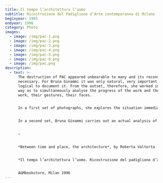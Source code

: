 ```yaml
---
title: Il tempo l’architettura l’uomo
subtitle: Ricostruzione del Padiglione d’Arte contemporanea di Milano
beginyear: 1993
endyear: 1996
category: Photo
images:
  - image: /img/pac-1.png
  - image: /img/pac-2.png
  - image: /img/pac-3.png
  - image: /img/pac-4.png
  - image: /img/pac-5.png
  - image: /img/pac-6.png
  - image: /img/pac.png
description:
  - text: >-
      The destruction of PAC appeared unbearable to many and its reconstruction
      necessary. For Bruna Ginammi it was only natural, very important, and
      logical to document it. From the outset, therefore, she worked in such a
      way as to simultaneously analyse the progress of the work and the men at
      work, their gestures, their faces.


      In a first set of photographs, she explores the situation immediately after the destruction, the clearing of the rubble, and the commemorative events. 


      In a second set, Bruna Ginammi carries out an actual analysis of the progress of the reconstruction work by identifying three main view points from which she takes identical shots over time, later adding a few other angles made necessary by the progress of the work. The third and final set covers all the types of work being carried out by the workers, to whom she also dedicates individual portraits, all the spaces captured from different angles, plus a number of details, objects, fragments through which traces of the past come to the surface.


      —


      *Between time and place, the architecture*, by Roberta Valtorta


      *Il tempo l’architettura l’uomo. Ricostruzione del padiglione d’arte contemporanea*


      A&Mbookstore, Milan 1996
---
```

